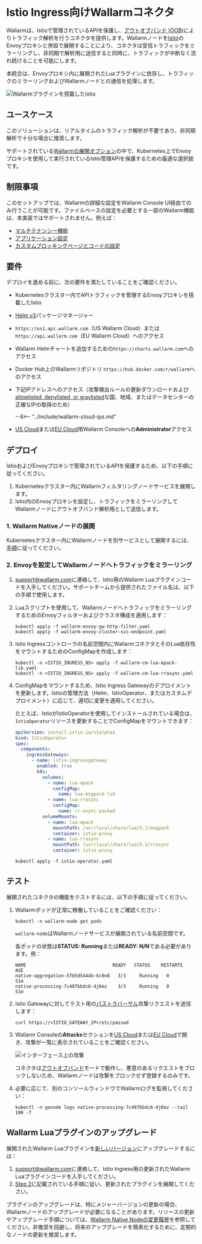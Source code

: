 [attacks-in-ui-image]:              ../../images/admin-guides/test-attacks-quickstart.png
[custom-blocking-page-docs]:        ../../admin-en/configuration-guides/configure-block-page-and-code.md
[ptrav-attack-docs]:                ../../attacks-vulns-list.md#path-traversal
[multitenancy-overview]:            ../multi-tenant/overview.md
[applications-docs]:                ../../user-guides/settings/applications.md
[available-filtration-modes]:       ../../admin-en/configure-wallarm-mode.md#available-filtration-modes
[ui-filtration-mode]:              ../../admin-en/configure-wallarm-mode.md#general-filtration-rule-in-wallarm-console
[self-hosted-connector-node-helm-conf]: ../native-node/helm-chart-conf.md

# Istio Ingress向けWallarmコネクタ

Wallarmは、Istioで管理されているAPIを保護し、[アウトオブバンド (OOB)](../oob/overview.md)によりトラフィック解析を行うコネクタを提供します。Wallarmノードを[Istio](https://istio.io/)のEnvoyプロキシと併設で展開することにより、コネクタは受信トラフィックをミラーリングし、非同期で解析用に送信すると同時に、トラフィックが中断なく流れ続けることを可能にします。

本統合は、Envoyプロキシ内に展開されたLuaプラグインに依存し、トラフィックのミラーリングおよびWallarmノードとの通信を処理します。

![Wallarmプラグインを搭載したIstio](../../images/waf-installation/gateways/istio/traffic-flow-oob.png)

## ユースケース

このソリューションは、リアルタイムのトラフィック解析が不要であり、非同期解析で十分な場合に推奨します。

サポートされている[Wallarmの展開オプション](../supported-deployment-options.md)の中で、Kubernetes上でEnvoyプロキシを使用して実行されているIstio管理APIを保護するための最適な選択肢です。

## 制限事項

このセットアップでは、Wallarmの詳細な設定をWallarm Console UI経由でのみ行うことが可能です。ファイルベースの設定を必要とする一部のWallarm機能は、本実装ではサポートされません。例えば：

* [マルチテナンシー機能][multitenancy-overview]
* [アプリケーション設定][applications-docs]
* [カスタムブロッキングページとコードの設定][custom-blocking-page-docs]

## 要件

デプロイを進める前に、次の要件を満たしていることをご確認ください。

* Kubernetesクラスター内でAPIトラフィックを管理するEnvoyプロキシを搭載したIstio
* [Helm v3](https://helm.sh/)パッケージマネージャー
* `https://us1.api.wallarm.com`（US Wallarm Cloud）または`https://api.wallarm.com`（EU Wallarm Cloud）へのアクセス
* Wallarm Helmチャートを追加するための`https://charts.wallarm.com`へのアクセス
* Docker Hub上のWallarmリポジトリ `https://hub.docker.com/r/wallarm`へのアクセス
* 下記IPアドレスへのアクセス（攻撃検出ルールの更新ダウンロードおよび[allowlisted, denylisted, or graylisted](../../user-guides/ip-lists/overview.md)な国、地域、またはデータセンターの正確なIPの取得のため）

    --8<-- "../include/wallarm-cloud-ips.md"
* [US Cloud](https://us1.my.wallarm.com/)または[EU Cloud](https://my.wallarm.com/)用Wallarm Consoleへの**Administrator**アクセス

## デプロイ

IstioおよびEnvoyプロキシで管理されているAPIを保護するため、以下の手順に従ってください。

1. Kubernetesクラスター内にWallarmフィルタリングノードサービスを展開します。
1. Istio内のEnvoyプロキシを設定し、トラフィックをミラーリングしてWallarmノードにアウトオブバンド解析用として送信します。

### 1. Wallarm Nativeノードの展開

Kubernetesクラスター内にWallarmノードを別サービスとして展開するには、[手順](../native-node/helm-chart.md)に従ってください。

### 2. Envoyを設定してWallarmノードへトラフィックをミラーリング

1. [support@wallarm.com](mailto:support@wallarm.com)に連絡して、Istio用のWallarm Luaプラグインコードを入手してください。サポートチームから提供されたファイル名は、以下の手順で使用します。
1. Luaスクリプトを使用して、WallarmノードへトラフィックをミラーリングするためのEnvoyフィルターおよびクラスタ構成を適用します：

    ```
    kubectl apply -f wallarm-envoy-gw-http-filter.yaml
    kubectl apply -f wallarm-envoy-cluster-svc-endpoint.yaml
    ```
1. Istio Ingressコントローラの名前空間内にWallarmコネクタとそのLua依存性をマウントするためのConfigMapを作成します：

    ```
    kubectl -n <ISTIO_INGRESS_NS> apply -f wallarm-cm-lua-mpack-lib.yaml
    kubectl -n <ISTIO_INGRESS_NS> apply -f wallarm-cm-lua-rrasync.yaml
    ```
1. ConfigMapをマウントするため、Istio Ingress Gatewayのデプロイメントを更新します。Istioの管理方法（Helm、IstioOperator、またはカスタムデプロイメント）に応じて、適切に変更を適用してください。

    たとえば、IstioがIstioOperatorを使用してインストールされている場合は、`IstioOperator`リソースを更新することでConfigMapをマウントできます：

    ```yaml
    apiVersion: install.istio.io/v1alpha1
    kind: IstioOperator
    spec:
      components:
        ingressGateways:
          - name: istio-ingressgateway
            enabled: true
            k8s:
              volumes:
                - name: lua-mpack
                  configMap:
                    name: lua-msgpack-lib
                - name: lua-rrasync
                  configMap:
                    name: rr-async-packed
              volumeMounts:
                - name: lua-mpack
                  mountPath: /usr/local/share/lua/5.1/msgpack
                  container: istio-proxy
                - name: lua-rrasync
                  mountPath: /usr/local/share/lua/5.1/rrasync
                  container: istio-proxy
    ```

    ```
    kubectl apply -f istio-operator.yaml
    ```

## テスト

展開されたコネクタの機能をテストするには、以下の手順に従ってください。

1. Wallarmポッドが正常に稼働していることをご確認ください：

    ```
    kubectl -n wallarm-node get pods
    ```

    `wallarm-node`はWallarmノードサービスが展開されている名前空間です。

    各ポッドの状態は**STATUS: Running**または**READY: N/N**である必要があります。例：

    ```
    NAME                                READY   STATUS    RESTARTS   AGE
    native-aggregation-5fb5d5444b-6c8n8   3/3     Running   0          51m
    native-processing-7c487bbdc6-4j6mz    3/3     Running   0          51m
    ```
1. Istio Gatewayに対してテスト用の[パストラバーサル][ptrav-attack-docs]攻撃リクエストを送信します：

    ```
    curl https://<ISTIO_GATEWAY_IP>/etc/passwd
    ```
1. Wallarm Consoleの**Attacks**セクションを[US Cloud](https://us1.my.wallarm.com/attacks)または[EU Cloud](https://my.wallarm.com/attacks)で開き、攻撃が一覧に表示されていることをご確認ください。

    ![インターフェース上の攻撃][attacks-in-ui-image]

    コネクタは[アウトオブバンド](../oob/overview.md)モードで動作し、悪意のあるリクエストをブロックしないため、Wallarmノードは攻撃をブロックせず登録するのみです。
1. 必要に応じて、別のコンソールウィンドウでWallarmログを監視してください：

    ```
    kubectl -n gonode logs native-processing-7c487bbdc6-4j6mz --tail 100 -f
    ```

## Wallarm Luaプラグインのアップグレード

展開されたWallarm Luaプラグインを[新しいバージョン](code-bundle-inventory.md#istio)にアップグレードするには：

1. [support@wallarm.com](mailto:support@wallarm.com)に連絡して、Istio Ingress用の更新されたWallarm Luaプラグインコードを入手してください。
1. [Step 2](#2-configure-envoy-to-mirror-traffic-to-the-wallarm-node)に記載されている手順に従い、更新されたプラグインを展開してください。

プラグインのアップグレードは、特にメジャーバージョンの更新の場合、Wallarmノードのアップグレードが必要になることがあります。リリースの更新やアップグレード手順については、[Wallarm Native Nodeの変更履歴](../../updating-migrating/native-node/node-artifact-versions.md)を参照してください。非推奨を回避し、将来のアップグレードを簡素化するために、定期的なノードの更新を推奨します。